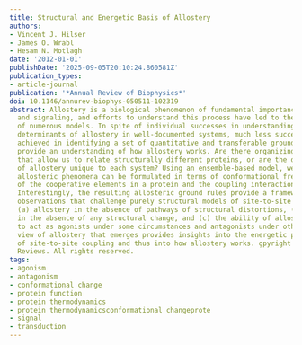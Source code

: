 ```yaml
---
title: Structural and Energetic Basis of Allostery
authors:
- Vincent J. Hilser
- James O. Wrabl
- Hesam N. Motlagh
date: '2012-01-01'
publishDate: '2025-09-05T20:10:24.860581Z'
publication_types:
- article-journal
publication: '*Annual Review of Biophysics*'
doi: 10.1146/annurev-biophys-050511-102319
abstract: Allostery is a biological phenomenon of fundamental importance in regulation
  and signaling, and efforts to understand this process have led to the development
  of numerous models. In spite of individual successes in understanding the structural
  determinants of allostery in well-documented systems, much less success has been
  achieved in identifying a set of quantitative and transferable ground rules that
  provide an understanding of how allostery works. Are there organizing principles
  that allow us to relate structurally different proteins, or are the determinants
  of allostery unique to each system? Using an ensemble-based model, we show that
  allosteric phenomena can be formulated in terms of conformational free energies
  of the cooperative elements in a protein and the coupling interactions between them.
  Interestingly, the resulting allosteric ground rules provide a framework to reconcile
  observations that challenge purely structural models of site-to-site coupling, including
  (a) allostery in the absence of pathways of structural distortions, (b) allostery
  in the absence of any structural change, and (c) the ability of allosteric ligands
  to act as agonists under some circumstances and antagonists under others. The ensemble
  view of allostery that emerges provides insights into the energetic prerequisites
  of site-to-site coupling and thus into how allostery works. o̧pyright 2012 by Annual
  Reviews. All rights reserved.
tags:
- agonism
- antagonism
- conformational change
- protein function
- protein thermodynamics
- protein thermodynamicsconformational changeprote
- signal
- transduction
---
```

